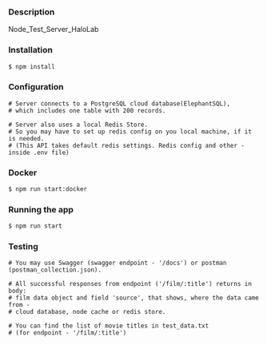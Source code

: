 
### Description
Node_Test_Server_HaloLab

### Installation
```bash
$ npm install
```

### Configuration
```
# Server connects to a PostgreSQL cloud database(ElephantSQL), 
# which includes one table with 200 records.

# Server also uses a local Redis Store.
# So you may have to set up redis config on you local machine, if it is needed. 
# (This API takes default redis settings. Redis config and other - inside .env file) 
```

### Docker
```bash
$ npm run start:docker
```


### Running the app
```bash
$ npm run start
```

### Testing
```
# You may use Swagger (swagger endpoint - '/docs') or postman (postman_collection.json).

# All successful responses from endpoint ('/film/:title') returns in body:
# film data object and field 'source', that shows, where the data came from - 
# cloud database, node cache or redis store.  

# You can find the list of movie titles in test_data.txt
# (for endpoint - '/film/:title')
```
